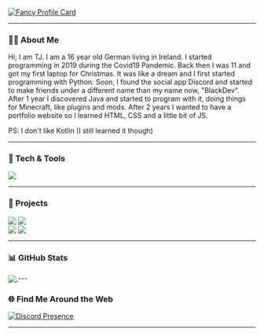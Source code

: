 [![Fancy Profile Card](https://fancy-readme-stats.vercel.app/api?username=BlackDevReal&theme=snow&email=dev@blackdev.xyz&show_icons=true&title=Hi,%20I'm%20BlackDev%20👋&description=Developer%20from%20Germany&include_all_commits=true&show_icons=true)](https://github.com/blackdevreal)

---

### 🧑‍💻 About Me

Hi, I am TJ. I am a 16 year old German living in Ireland. I started programming in 2019 during the Covid19 Pandemic. Back then I was 11 and got my first laptop for Christmas. It was like a dream and I first started programming with Python. Soon, I found the social app Discord and started to make friends under a different name than my name now, "BlackDev". After 1 year I discovered Java and started to program with it, doing things for Minecraft, like plugins and mods. After 2 years I wanted to have a portfolio website so I learned HTML, CSS and a little bit of JS. 

PS: I don't like Kotlin (I still learned it though)

---

### 🔧 Tech & Tools
<a href="https://github.com/BlackDevReal/" align="left">
  <img align="center" src="https://fancy-readme-stats.vercel.app/api/wakatime?username=BlackDevReal&theme=snow&dark_bg=7&show_icons=true&layout=compact&update=1" />
</a>


---
### 💼 Projects

  <div align="right">
<div align="left">                                                                                                                          
<a href="https://github.com/BlackDevReal/MavenMCP-1.8.9-all-os"><img align="center" src="https://fancy-readme-stats.vercel.app/api/pin/?username=BlackDevReal&repo=MavenMCP-1.8.9-all-os&theme=snow&show_icons=true&update=6&dark_bg=3" /></a>
<a href="https://github.com/BlackDevReal/SimpleObfuscator"><img align="center" src="https://fancy-readme-stats.vercel.app/api/pin/?username=BlackDevReal&repo=SimpleObfuscator&theme=snow&show_icons=true&update=7&dark_bg=3" /></a>
<div align="right">
<div align="left">                                                                                                                          
<a href="https://github.com/BlackDevReal/BlackDash"><img align="center" src="https://fancy-readme-stats.vercel.app/api/pin/?username=BlackDevReal&repo=BlackDash&theme=snow&show_icons=true&update=6&dark_bg=3" /></a>
<a href="https://github.com/BlackDevReal/Simple-Python-Obfuscator"><img align="center" src="https://fancy-readme-stats.vercel.app/api/pin/?username=BlackDevReal&repo=Simple-Python-Obfuscator&theme=snow&show_icons=true&update=6&dark_bg=3" /></a>
  </div>
</div>

---

### 📊 GitHub Stats
<a href="https://github.com/BlackDevReal" align="left">
  <img align="center" src="https://fancy-readme-stats.vercel.app/api/top-langs/?username=BlackDevReal&theme=snow&dark_bg=7&show_icons=true&layout=normal&update=2" />
</a>
---

### 🌐 Find Me Around the Web

[![Discord Presence](https://lanyard.cnrad.dev/api/1266421704536887337)](https://discord.com/users/1266421704536887337)

---
